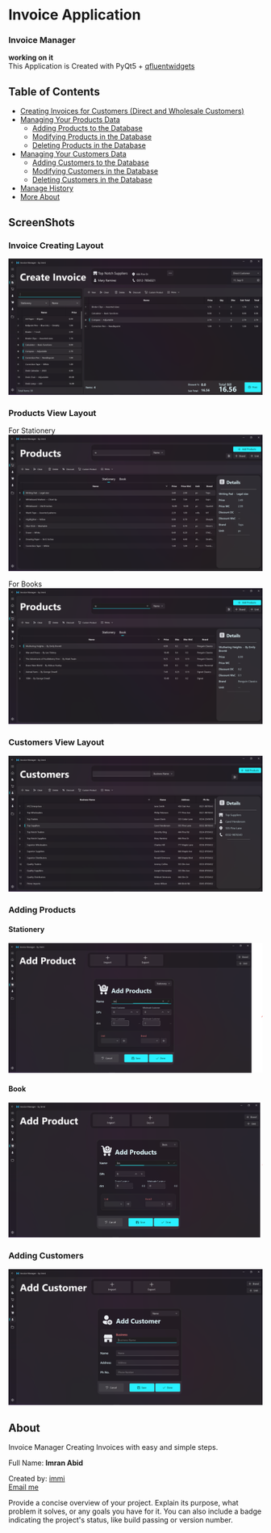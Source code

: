 # Invoice Application
### Invoice Manager
**working on it**
<br>
This Application is Created with PyQt5 + [qfluentwidgets](https://github.com/zhiyiYo/PyQt-Fluent-Widgets)

## Table of Contents
- [Creating Invoices for Customers (Direct and Wholesale Customers)](#invoiceCreatingLayout)
- [Managing Your Products Data](#ProductViewLayout)
  - [Adding Products to the Database](#AddingProductLayout)
  - [Modifying Products in the Database](#ProductViewLayout)
  - [Deleting Products in the Database](#ProductViewLayout)
- [Managing Your Customers Data](#CustomerViewLayout)
  - [Adding Customers to the Database](#AddingCustomerLayout)
  - [Modifying Customers in the Database](#CustomerViewLayout)
  - [Deleting Customers in the Database](#CustomerViewLayout)
- [Manage History](#project-name)
- [More About](#about)


## ScreenShots
<a name="invoiceCreatingLayout"></a>
### Invoice Creating Layout
  ![Image Alt Text](./Screenshots/invoiceLayout.png)


  <a name="ProductViewLayout"></a>
  ### Products View Layout
  For Stationery
  ![Image Alt Text](./Screenshots/ProductStationeryLayout.png)

  For Books
  ![Image Alt Text](./Screenshots/ProductBooksLayout.png)

  <a name="CustomerViewLayout"></a>
  ### Customers View Layout
  ![Image Alt Text](./Screenshots/CustomerLayout.png)



  <a name="AddingProductLayout"></a>
  ### Adding Products
  #### Stationery
  ![Image Alt Text](./Screenshots/ProductAddingForStationery.png)
  #### Book
  ![Image Alt Text](./Screenshots/ProductAddingForBooks.png)


  <a name="AddingCustomerLayout"></a>
  ### Adding Customers
  ![Image Alt Text](./Screenshots/CustomerAdding.png)



<a name="about"></a>
## About

Invoice Manager
Creating Invoices with easy and simple steps.

Full Name: **Imran Abid**

Created by: [immi](mailto:mimranabid2@gmail.com)
<br>
[Email me](mailto:mimranabid2@gmail.com)

Provide a concise overview of your project. Explain its purpose, what problem it solves, or any goals you have for it. You can also include a badge indicating the project's status, like build passing or version number.

<!-- ## Getting Started

Include information on how to get started with your project. This section should cover prerequisites, installation instructions, and any initial setup required.

### Prerequisites

List any software or tools that users need to have installed before they can use your project.

### Installation

Provide step-by-step instructions on how to install your project. You can use code blocks to show commands:

```bash
$ git clone https://github.com/yourusername/yourproject.git
$ cd yourproject
$ npm install -->
